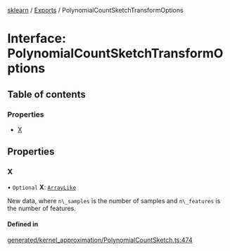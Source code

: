 [sklearn](../readme.md) / [Exports](../modules.md) / PolynomialCountSketchTransformOptions

# Interface: PolynomialCountSketchTransformOptions

## Table of contents

### Properties

- [X](PolynomialCountSketchTransformOptions.md#x)

## Properties

### X

• `Optional` **X**: [`ArrayLike`](../modules.md#arraylike)

New data, where `n\_samples` is the number of samples and `n\_features` is the number of features.

#### Defined in

[generated/kernel_approximation/PolynomialCountSketch.ts:474](https://github.com/transitive-bullshit/scikit-learn-ts/blob/367336a/packages/sklearn/src/generated/kernel_approximation/PolynomialCountSketch.ts#L474)
